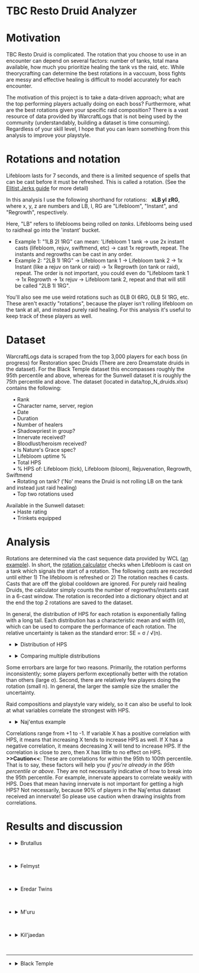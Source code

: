 # TBC Resto Druid Analyzer  

# Motivation
TBC Resto Druid is complicated. The rotation that you choose to use in an encounter can depend on several factors: number of tanks, total mana available, how much you prioritize healing the tank vs the raid, etc. While theorycrafting can determine the best rotations in a vaccuum, boss fights are messy and effective healing is difficult to model accurately for each encounter.  

The motivation of this project is to take a data-driven approach; what are the top performing players actually doing on each boss? Furthermore, what are the best rotations given your specific raid composition? There is a vast resource of data provided by WarcraftLogs that is not being used by the community (understandably, building a dataset is time consuming). Regardless of your skill level, I hope that you can learn something from this analysis to improve your playstyle.  


# Rotations and notation
Lifebloom lasts for 7 seconds, and there is a limited sequence of spells that can be cast before it must be refreshed. This is called a rotation. (See the [Elitist Jerks guide](http://web.archive.org/web/20080913120521/http://elitistjerks.com/f31/t17783-druid_raiding_tree/#Healing_Strategies) for more detail)      
  
In this analysis I use the following shorthand for rotations: &nbsp; **xLB yI zRG**,   
where x, y, z are numbers and LB, I, RG are "Lifebloom", "Instant", and "Regrowth", respectively.   

Here, "LB" refers to lifeblooms being rolled on _tanks_. Lifeblooms being used to raidheal go into the 'instant' bucket.  
* Example 1: "1LB 2I 1RG" can mean: 'Lifebloom 1 tank -> use 2x instant casts (lifebloom, rejuv, swiftmend, etc) -> cast 1x regrowth, repeat. The instants and regrowths can be cast in any order.
* Example 2: "2LB 1I 1RG" -> Lifebloom tank 1 -> Lifebloom tank 2 -> 1x Instant (like a rejuv on tank or raid) -> 1x Regrowth (on tank or raid), repeat. The order is not important, you could even do "Lifebloom tank 1 -> 1x Regrowth -> 1x rejuv -> Lifebloom tank 2, repeat and that will still be called "2LB 1I 1RG".  
 
You'll also see me use weird rotations such as 0LB 0I 6RG, 0LB 5I 1RG, etc. These aren't exactly "rotations", because the player isn't rolling lifebloom on the tank at all, and instead purely raid healing. For this analysis it's useful to keep track of these players as well.


# Dataset  
WarcraftLogs data is scraped from the top 3,000 players for each boss (in progress) for Restoration spec Druids (There are zero Dreamstate druids in the dataset). For the Black Temple dataset this encompasses roughly the 95th percentile and above, whereas for the Sunwell dataset it is roughly the 75th percentile and above. The dataset (located in data/top_N_druids.xlsx) contains the following:  

&emsp; • Rank  
&emsp; • Character name, server, region  
&emsp; • Date  
&emsp; • Duration    
&emsp; • Number of healers  
&emsp; • Shadowpriest in group?  
&emsp; • Innervate received?  
&emsp; • Bloodlust/heroism received?  
&emsp; • Is Nature's Grace spec?  
&emsp; • Lifebloom uptime %  
&emsp; • Total HPS  
&emsp; • % HPS of: Lifebloom (tick), Lifebloom (bloom), Rejuvenation, Regrowth, Swiftmend  
&emsp; • Rotating on tank? ('No' means the Druid is not rolling LB on the tank and instead just raid healing)  
&emsp; • Top two rotations used  

Available in the Sunwell dataset:  
&emsp; • Haste rating  
&emsp; • Trinkets equipped  

# Analysis
Rotations are determined via the cast sequence data provided by WCL ([an example](https://classic.warcraftlogs.com/reports/VZr6X2MNY73GLktg#fight=47&type=casts&view=events&source=37)). In short, the [rotation calculator](https://github.com/msdec321/DataAnalysisWorkbooks/blob/main/warcraftLogs/src.py#L535-L623) checks when Lifebloom is cast on a tank which signals the start of a rotation. The following casts are recorded until either 1) The lifebloom is refreshed or 2) The rotation reaches 6 casts. Casts that are off the global cooldown are ignored. For purely raid healing Druids, the calculator simply counts the number of regrowths/instants cast in a 6-cast window. The rotation is recorded into a dictionary object and at the end the top 2 rotations are saved to the dataset.  

In general, the distribution of HPS for each rotation is exponentially falling with a long tail. Each distribution has a characteristic mean and width (σ), which can be used to compare the performance of each rotation. The relative uncertainty is taken as the standard error: SE = σ / √(n).    
 - <details> 
    <summary>Distribution of HPS</summary><p>
 
    ![alt text](https://i.imgur.com/Vz3K0hv.jpg)
  </p></details>

 - <details> 
    <summary>Comparing multiple distributions</summary><p>
 
    ![alt text](https://i.imgur.com/VWPltCF.png)
  </p></details>  

Some errorbars are large for two reasons. Primarily, the rotation performs inconsistently; some players perform exceptionally better with the rotation than others (large σ). Second, there are relatively few players doing the rotation (small n). In general, the larger the sample size the smaller the uncertainty.  

Raid compositions and playstyle vary widely, so it can also be useful to look at what variables correlate the strongest with HPS.  

 - <details><summary>Naj'entus example</summary><p>
  
    ![alt text](https://i.imgur.com/3BkHcYT.png)  
  
Correlations range from +1 to -1. If variable X has a positive correlation with HPS, it means that increasing X tends to increase HPS as well. If X has a negative correlation, it means decreasing X will tend to increase HPS. If the correlation is close to zero, then X has little to no effect on HPS. **>>Caution<<**: These are correlations for *within* the 95th to 100th percentile. That is to say, these factors will help you *if you're already in the 95th percentile or above*. They are not necessarily indicative of how to break into the 95th percentile. For example, innervate appears to correlate weakly with HPS. Does that mean having innervate is not important for getting a high HPS? Not necessarily, because 90% of players in the Naj'entus dataset received an innervate! So please use caution when drawing insights from correlations.  


# Results and discussion
  
- <details><summary>Brutallus</summary>  
  &nbsp;
  
    - <details><summary>Rotation rankings</summary><p>
  
      ![alt text](https://i.imgur.com/hePo33L.png)
  
      The top five rotations:
      - 1LB 4I 0RG: The standard 5GCD rotation, 113 Haste rating. Roll lifebloom on the primary tank and burn targets and use Rejuv for the extra GCD(s).   
      - 2LB 3I 0RG: Also the 5GCD rotation, but keeping a lifebloom on the offtank more often than above.   
      - 1LB 3I 2RG: Not a rotation. The players who cast this sequence of spells end up not refreshing Lifebloom on the tank. For the most part these players roll Lifebloom on the burn targets and weave in Regrowths with spare GCDs.   
      - 0LB 2I 4RG: Similar to the above, but rotates Lifebloom on one less burn target and uses more Regrowths.   
      - 1LB 3I 0RG: The standard 4GCD rotation, 0 Haste rating. Roll lifebloom on the primary tank and burn targets and use Rejuv for the extra GCD(s).   
      &nbsp;
  
      *Interestingly a 0 Haste rotation makes it into the top 5, which really shows how strong rolling Lifebloom on burns is. What's even more surprising to me, though, is that the standard 4GCD rotation ranks much higher than the 6GCD rotation (1LB 5I 0RG, ranked 14th). Why?  
  
      Let's drill down on some rotations.
  
      - <details><summary>Q. For players using 5 GCD, how does Lifebloom compare to rejuv?</summary><p>
  
        ![alt text](https://i.imgur.com/D5EFeFK.png)
  
        Unsurprisingly, the bulk of these players HPS comes from rolling Lifeblooms on burn. Some players use rejuv more than others.  
        </p></details>
        &nbsp;
  
      </p></details>
  
    - <details><summary>% Spell HPS scatter plots</summary><p>
  
      ![alt text](https://i.imgur.com/VJQNgxJ.png)
  
      For the bulk of players, the largest fraction of their healing comes from Lifebloom ticks (burn healing). Following that, most players get the secondary bulk of their healing from regrowth (although ironically 5GCD performs much better than using regrowths).  
      </p></details>
  
    - <details><summary>HPS vs Duration (Color = kill speed percentile, not HPS)</summary><p>
  
      ![alt text](https://i.imgur.com/HdMelSD.png)
  
      Most players fall within the 10th to 75th percentile of kill times.
      </p></details>
  
    - <details><summary>Q. What percentage of players are rolling Lifebloom on the tank(s)?</summary><p>
  
      ![alt text](https://i.imgur.com/GyPHhl9.png)
  
      57.8% of players are rolling Lifebloom at least one tank, the rest are purely burn healing / raid healing. For the Druids who are rotating on the tank(s), most prefer to roll Lifebloom on only the primary tank, while ~5% of players roll Lifebloom on both tanks.  
      </p></details>
  
    - <details><summary>Q. What percentage of players have an extra mana source?</summary><p>
  
      ![alt text](https://i.imgur.com/WNC6CFH.png)
  
      95.1% of players received either an innervate or shadow priest.
      </p></details>
  
    - <details><summary>Q. What percentage of players are playing Nature's Grace? (Note: There are no Dreamstate Druids in the dataset.)</summary><p>
  
      ![alt text](https://i.imgur.com/ti0CSrl.png)
  
      13.0% of players are Nature's Grace spec.
      </p></details> 
    
    - <details><summary>Q. What variables correlate the most with HPS?</summary><p>
  
      ![alt text](https://i.imgur.com/eyHHmu6.png)
  
      The top five correlators of HPS in order of importance: 
      - Haste rating    
      - Having less healers in your raid  
      - Having shadow priest    
      - Shorter fight duration  
      - Using Swiftmend less     
      &nbsp; 
  
      </p></details>
    </details> 

&nbsp;
  
- <details><summary>Felmyst</summary>  
  &nbsp;
  
  - <details><summary>Rotation rankings</summary><p>
  
    ![alt text](https://i.imgur.com/BknFaWP.png)
  
    The top five rotations:
    - 0LB 1I 5RG: Raid healing, primarily with Regrowth and the occasional lifebloom/rejuv, 5% of players do this.  
    - 0LB 0I 6RG: Raid healing with Regrowth, 8% of players do this.  
    - 1LB 1I 4RG: Not a rotation, Mostly raid healing with regrowth and putting a Lifebloom on the tank (but not refreshing it), 1.2% of players do this.    
    - 1LB 0I 3RG: ~130 Haste regrowth rotation, 1.4% of players do this.  
    - 1LB 0I 5RG: Not a rotation, similar to the above but Lifebloom does not get refreshed.  
    &nbsp;  
  
    Let's drill down on the data.
   
    - <details><summary>Q. For players raid healing with the top 2 rotations, how does Tree of Life spec compare to Nature's Grace?</summary><p>
  
        ![alt text](https://i.imgur.com/oRoLxZO.png)
  
        Tree of Life performs slightly better on average (within uncertainty) for pure regrowth spam (perhaps due to mana constraints), however for 1I 5RG the specs perform roughly the same within uncertainty.   
        </p></details>
    &nbsp;
  
    </p></details>
  
  - <details><summary>% Spell HPS scatter plots</summary><p>
  
      ![alt text](https://i.imgur.com/hTuGRoR.png)
  
      There is a lot of variation in how players heal, however the top performers tend to be using more regrowths.  
      </p></details>
  
  - <details><summary>HPS vs Duration (Color = kill speed percentile, not HPS)</summary><p>
  
      ![alt text](https://i.imgur.com/bTEXMIk.png)
  
      Most players fall slightly above the 50th percentile of kill speeds. The top parses tend to occur near the end of the 3rd ground phase or at any time in the 4th ground phase.  
      </p></details>
  
  - <details><summary>Q. What percentage of players are rolling Lifebloom on the tank?</summary><p>
  
     ![alt text](https://i.imgur.com/QuNsQOa.png)
  
     38.0% of players are rolling Lifebloom on a tank (either during the ground phase or during skeletons in the air phase). 
     </p></details>
  
  - <details><summary>Q. What percentage of players have an extra mana source?</summary><p>
  
      ![alt text](https://i.imgur.com/g3E8UaR.png)
  
      94.6% of players received either an innervate or shadow priest.
      </p></details>
  
  - <details><summary>Q. What percentage of players are playing Nature's Grace?</summary><p>
  
    ![alt text](https://i.imgur.com/pfCvfHa.png)
  
    25.9% of players are Nature's Grace spec.
    </p></details>
  
  - <details><summary>Q. What variables correlate the most with HPS?</summary><p>
  
      ![alt text](https://i.imgur.com/zKe2v2t.png)
  
      The top five correlators of HPS in order of importance: 
      - Casting more regrowths      
      - Casting less lifeblooms    
      - Having more spell haste      
      - Spriest    
      - Lower number of healers       
      &nbsp; 
  
      </p></details>

  </details> 

&nbsp;
  
- <details><summary>Eredar Twins</summary>  
  &nbsp;
  
  Note: Some sections of this boss are split by phase.
  
  - <details><summary>Rotation rankings (Phase 1)</summary><p>
  
    ![alt text](https://i.imgur.com/vWudPR9.png)
  
    The top five rotations:
    - 2LB 0I 2RG: 5 haste rotation, regrowths more often on the raid than tanks, 1.9% of players do this rotation.  
    - 1LB 0I 3RG: 113 haste rotation, regrowths more often on the raid than tanks, 1.6% of players do this rotation.  
    - 0LB 0I 6RG: Pure regrowth raid healing, 9.6% of players do this.  
    - 0LB 1I 5RG: Raid healing primarily with regrowth and the occasional rejuv, 11.7% of players do this.  
    - 1LB 1I 2RG: 5 haste rotation, regrowths more often on the raid than tanks, 2.2% of players do this rotation.  
    &nbsp;  

    </p></details>
  
  - <details><summary>Rotation rankings (Phase 2)</summary><p>
  
    ![alt text](https://i.imgur.com/R94eDqD.png)
  
    The top five rotations:
    - 0LB 0I 6RG: Pure regrowth raid healing, 9.6% of players do this.  
    - 0LB 1I 5RG: Raid healing primarily with regrowth and the occasional rejuv but more regrowths than the above, 11.7% of players do this.  
    - 1LB 0I 3RG: 130 Haste rotation, 1.8% of players do this rotation.  
    - 0LB 2I 4RG: Raid healing primarily with regrowth and the occasional rejuv, 7.4% of players do this.  
    - 1LB 1I 2RG: 5 haste rotation, 2.2% of players do this.  
    &nbsp;  

    </p></details>
  
  - <details><summary>Q. What percentage of players are rolling Lifebloom on the tank(s)? (Phase 1)</summary><p>
  
     ![alt text](https://i.imgur.com/lHIoP3q.png)
  
     54.2% of players are rolling Lifebloom on at least one tank, with 16.8% of players rolling LB on exactly one tank, 18.7% on exactly two tanks, and 18.8% on all three tanks.  
     </p></details>
  
  - <details><summary>Q. What percentage of players are rolling Lifebloom on the tank? (Phase 2)</summary><p>
  
     ![alt text](https://i.imgur.com/pylfz4B.png)
  
     33.8% of players are rolling Lifebloom on the tank. 
     </p></details>
  
   - <details><summary>Q. What percentage of players are playing Nature's Grace?</summary><p>
  
     ![alt text](https://i.imgur.com/4W8gwt9.png)
  
     31.2% of players are Nature's Grace spec.
     </p></details>
  
  - <details><summary>Q. What variables correlate the most with HPS? (Phase 1)</summary><p>
  
     ![alt text](https://i.imgur.com/Hx7Igis.png)
  
     The top five correlators of HPS in order of importance: 
     - Casting more regrowths  
     - Having shadow priest  
     - Casting less lifeblooms  
     - Playing Nature's grace  
     - Having more spell haste    
     </p></details>
    
  
  - <details><summary>Q. What variables correlate the most with HPS? (Phase 2)</summary><p>
  
      ![alt text](https://i.imgur.com/GUGtZds.png)
  
      The top five correlators of HPS in order of importance: 
      - Casting more regrowths  
      - Having shadow priest  
      - Casting less lifeblooms  
      - Playing Nature's grace  
      - Having more spell haste  
      &nbsp;
  
      Note: Coincidentally (or maybe not a coincidence?) these are the same top correlators as seen for phase 1.
      </p></details>
  
  - <details><summary>Trinket analysis</summary><p>
    
    - <details><summary>Q. Which trinkets are players using the most?</summary><p>
  
      ![alt text](https://i.imgur.com/iDEXs0p.png)
      </p></details>
  
    - <details><summary>Q. Which combinations of trinkets are players using the most?</summary><p>
  
      ![alt text](https://i.imgur.com/67K5GdE.png)
      </p></details>
  
    - <details><summary>Q. Does playstyle/rotation affect the distribution of trinkets?</summary><p>
  
      - <details><summary>Q. Regrowth spam (0LB 0I 6RG, 0LB 1I 5RG, 0LB 2I 4RG) - Individual trinkets</summary><p>
  
        ![alt text](https://i.imgur.com/7Kpj0Vd.png)
        </p></details>
  
      - <details><summary>Q. Regrowth spam (0LB 0I 6RG, 0LB 1I 5RG, 0LB 2I 4RG) - Trinket combinations</summary><p>
  
        ![alt text](https://i.imgur.com/7IkYNdn.png)
        </p></details>
  
      - <details><summary>Q. 5GCD Lifebloom rolling (2LB 3I 0RG, 2LB 2I 1RG, ...) - Individual trinkets</summary><p>
  
        ![alt text](https://i.imgur.com/s8AogL1.png)
        </p></details>
  
      - <details><summary>Q. 5GCD Lifebloom rolling (2LB 3I 0RG, 2LB 2I 1RG, ...) - Trinket combinations</summary><p>
  
        ![alt text](https://i.imgur.com/N2DTSfI.png)
        </p></details>
  
      </p></details>
  
    - <details><summary>Q. What are the HPS rankings for the most common trinket combinations?</summary><p>
  
      - <details><summary>Regrowth spam</summary><p>
  
        ![alt text](https://i.imgur.com/R08eBGP.png)
        </p></details>
  
      - <details><summary>5GCD Lifebloom rolling</summary><p>
  
        ![alt text](https://i.imgur.com/vIiMBKp.png)
        </p></details>
  
      </p></details> 
  
    </p></details>
  
  </details> 

&nbsp;
  
- <details><summary>M'uru</summary>  
  &nbsp;

  Note: Some sections of this boss are split by phase.
  
  - <details><summary>Rotation rankings (Phase 1)</summary><p>
  
    ![alt text](https://i.imgur.com/wKhcGn1.png)
  
    The top five rotations:
    - 2LB 0I 2RG: 5 haste rotation, regrowths more often on the raid than tanks, 2.5% of players do this rotation.  
    - 0LB 0I 6RG: Pure regrowth raid healing, 8.7% of players do this.  
    - 0LB 1I 5RG: Raid healing primarily with regrowth and the occasional rejuv, 4.5% of players do this.  
    - 0LB 2I 4RG: Raid healing primarily with regrowth and the occasional rejuv, but more rejuvs than the above, 2.9% of players do this.  
    - 1LB 1I 2RG: 5 haste rotation, regrowths more often on the raid than tanks, 1.9% of players do this rotation.  
    &nbsp;  

    </p></details>
  
  - <details><summary>Rotation rankings (Phase 2)</summary><p>
  
    ![alt text](https://i.imgur.com/aftVMjq.png)
  
    The top five rotations:
    - 0LB 0I 6RG: Pure regrowth raid healing, 14.6% of players do this.  
    - 0LB 2I 4RG: Raid healing primarily with regrowth and the occasional rejuv, 8.7% of players do this.  
    - 0LB 1I 5RG: Raid healing primarily with regrowth and the occasional rejuv, but less rejuvs than the above, 12.9% of players do this.   
    - 1LB 1I 2RG: 5 haste rotation, regrowths more often on the raid than tanks, 2.5% of players do this.  
    - 0LB 3I 3RG: Raid healing primarily with regrowth and the occasional rejuv, but more rejuvs than both of the above, 5.6% of players do this.  
    &nbsp;  

    </p></details>
  
  - <details><summary>Q. What percentage of players are rolling Lifebloom on the tank(s)? (Phase 1)</summary><p>
  
     ![alt text](https://i.imgur.com/Z9gi4NF.png)
  
     73.9% of players are rolling Lifebloom on at least one tank, with 19.6% of players rolling LB on exactly one tank, 16.9% on exactly two tanks, and 37.4% on all three tanks.  
     </p></details>
  
  - <details><summary>Q. What percentage of players are rolling Lifebloom on the tank? (Phase 2)</summary><p>
  
     ![alt text](https://i.imgur.com/TQc2rBC.png)
  
     45.2% of players are rolling Lifebloom on at least one tank (Note: I choose *at least one* tank because some groups have adds active going into phase 2).  
     </p></details>
  
  - <details><summary>Q. What percentage of players are playing Nature's Grace?</summary><p>
  
     ![alt text](https://i.imgur.com/Sjkr1gv.png)
  
     30.1% of players are Nature's Grace spec.
     </p></details>
  
  - <details><summary>Q. What variables correlate the most with HPS? (Phase 1)</summary><p>
  
     ![alt text](https://i.imgur.com/wXAsf3W.png)
  
     The top five correlators of HPS in order of importance: 
     - Casting more regrowths  
     - Having shadow priest  
     - Casting less lifeblooms  
     - Having more spell haste  
     - Casting less rejuvs  
     </p></details>

  - <details><summary>Q. What variables correlate the most with HPS? (Phase 2)</summary><p>
  
      ![alt text](https://i.imgur.com/25TiJWQ.png)
  
      The top five correlators of HPS in order of importance: 
      - Casting more regrowths  
      - Having shadow priest  
      - Casting less lifeblooms   
      - Nature's Grace spec  
      - Having innervate  
      </p></details>
  
  - <details><summary>Trinket analysis</summary><p>
    
    - <details><summary>Q. Which trinkets are players using the most?</summary><p>
  
      ![alt text](https://i.imgur.com/eZyxero.png)
      </p></details>
  
    - <details><summary>Q. Which combinations of trinkets are players using the most?</summary><p>
  
      ![alt text](https://i.imgur.com/h0S7N5c.png)
      </p></details>
  
    - <details><summary>Q. Does playstyle/rotation affect the distribution of trinkets?</summary><p>
  
      - <details><summary>Q. Regrowth spam (0LB 0I 6RG, 0LB 1I 5RG, 0LB 2I 4RG) - Individual trinkets</summary><p>
  
        ![alt text](https://i.imgur.com/3tyPN19.png)
        </p></details>
  
      - <details><summary>Q. Regrowth spam (0LB 0I 6RG, 0LB 1I 5RG, 0LB 2I 4RG) - Trinket combinations</summary><p>
  
        ![alt text](https://i.imgur.com/82aDll8.png)
        </p></details>
  
      - <details><summary>Q. 5GCD Lifebloom rolling (3LB 2I 0RG, 2LB 3I 0RG, ...) - Individual trinkets</summary><p>
  
        ![alt text](https://i.imgur.com/UnEFEOf.png)
        </p></details>
  
      - <details><summary>Q. 5GCD Lifebloom rolling (3LB 2I 0RG, 2LB 3I 0RG, ...) - Trinket combinations</summary><p>
  
        ![alt text](https://i.imgur.com/5aMqJuO.png)
        </p></details>
  
      </p></details>
  
    - <details><summary>Q. What are the HPS rankings for the most common trinket combinations?</summary><p>
  
      - <details><summary>Regrowth spam</summary><p>
  
        ![alt text](https://i.imgur.com/8gf3R1l.png)
        </p></details>
  
      - <details><summary>5GCD Lifebloom rolling</summary><p>
  
        ![alt text](https://i.imgur.com/pbqzL0a.png)
        </p></details>
  
      </p></details> 

    </p></details>
  

  </details> 

&nbsp;
  
- <details><summary>Kil'jaedan</summary>  
  &nbsp;

  - <details><summary>Rotation rankings</summary><p>
  
    ![alt text](https://i.imgur.com/bJHpuF9.png)
    </p></details> 
  
  - <details><summary>% Spell HPS scatter plots</summary><p>
  
    ![alt text](https://i.imgur.com/wS6rIdD.png)
  
    The bulk of players choose to either heal mostly with Regrowth or Lifebloom (rolling blooms on Fire Bloom targets) with relatively little use of rejuv.
    </p></details>
  
  - <details><summary>HPS vs Duration (Color = kill speed percentile, not HPS)</summary><p>
  
    ![alt text](https://i.imgur.com/z6aCFwE.png)
  
    Most players fall within the 10th to 75th percentile of kill times.
    </p></details>
  
  - <details><summary>Q. What percentage of players are rolling Lifebloom on the tank?</summary><p>
  
     ![alt text](https://i.imgur.com/OcgPS77.png)
  
     46.0% of players are rolling Lifebloom on the tank.
     </p></details>
  
  - <details><summary>Q. What percentage of players have an extra mana source?</summary><p>
  
    ![alt text](https://i.imgur.com/GpEMWR0.png)
  
    93.4% of players received either an innervate or shadow priest.
    </p></details>
  
  - <details><summary>Q. What percentage of players are playing Nature's Grace?</summary><p>
  
     ![alt text](https://i.imgur.com/uwZeiy0.png)
  
     21.6% of players are Nature's Grace spec.
     </p></details>
  
  - <details><summary>Q. What variables correlate the most with HPS?</summary><p>
  
    ![alt text](https://i.imgur.com/9BgNXHz.png)
  
    The top five correlators of HPS in order of importance: 
    - Higher spell haste rating  
    - Casting more regrowths  
    - Having shadow priest  
    - Less number of healers  
    - Casting less rejuvs    
    &nbsp; 
  
    </p></details>
  
  - <details><summary>Trinket analysis</summary><p>
    
    - <details><summary>Q. Which trinkets are players using the most?</summary><p>
  
      ![alt text](https://i.imgur.com/qePhCjE.png)
      </p></details>
  
    - <details><summary>Q. Which combinations of trinkets are players using the most?</summary><p>
  
      ![alt text](https://i.imgur.com/nCx8Wx2.png)
      </p></details>
  
    - <details><summary>Q. Does playstyle/rotation affect the distribution of trinkets?</summary><p>
  
      - <details><summary>Q. Regrowth spam (0LB 0I 6RG, 0LB 1I 5RG, 0LB 2I 4RG) - Individual trinkets</summary><p>
  
        ![alt text](https://i.imgur.com/Y3xz4Tu.png)
        </p></details>
  
      - <details><summary>Q. Regrowth spam (0LB 0I 6RG, 0LB 1I 5RG, 0LB 2I 4RG) - Trinket combinations</summary><p>
  
        ![alt text](https://i.imgur.com/k1TSNnY.png)
        </p></details>
  
      - <details><summary>Q. 5GCD Lifebloom rolling (1LB 4I 0RG, 1LB 1I 2RG, ...) - Individual trinkets</summary><p>
  
        ![alt text](https://i.imgur.com/0sCI4b1.png)
        </p></details>
  
      - <details><summary>Q. 5GCD Lifebloom rolling (1LB 4I 0RG, 1LB 1I 2RG, ...) - Trinket combinations</summary><p>
  
        ![alt text](https://i.imgur.com/bFYq67i.png)
        </p></details>
  
      </p></details>
  
    </p></details>
  
  </p></details>
    

&nbsp;

-----

- <details><summary>Black Temple</summary> 
  &nbsp;

  - <details><summary>High Warlord Naj'entus</summary>  
    &nbsp;

    - <details><summary>Rotation rankings</summary><p>

      ![alt text](https://i.imgur.com/VWPltCF.png)

      The top five rotations:
      - 0LB 0I 5RG: Not rolling lifebloom on the tank and raid healing with regrowth, 42.1% of players do this rotation.  
      - 1LB 1I 2RG: ~20 Haste rating rotation, 1.7% of players do this rotation.  
      - 1LB 0I 3RG: ~120 Haste rotation without NG, ~20 Haste rotation with NG (and 1 of 3 regrowths proc NG), 2.5% of players do this rotation.  
      - 1LB 0I 4RG: ~250 Haste with Nature's Grace rotation (And 3/4 proc NG, or with Bloodlust), or high haste ToL spec with Bloodlust, 2.6% of players do this rotation.      
      - 0LB 1I 4RG: Mostly raid healing with Regrowth with the occasional rejuv, 19.1% of players do this rotation.    
      &nbsp;

      *Interestingly, there's a big difference between 1LB 0I 2RG and 1LB 0I 3RG, but there isn't a big difference between 1LB 0I 3RG and 1LB 0I 4RG, and the former is performing slightly better within uncertainty. Why is that? Mana constraints are one possibility, but it'd be interesting to look into further.  

      Let's drill down on some rotations.

      - <details><summary>Q. How does 0LB 0I 5RG perform for Nature's Grace vs Tree of Life spec?</summary><p>

        ![alt text](https://i.imgur.com/HVQAiu3.png)

        Nature's Grace performs significantly better than Tree of Life spec.  
        </p></details>

      - <details><summary>Q. How does 1LB 0I 3RG perform for Nature's Grace vs Tree of Life spec?</summary><p>

        ![alt text](https://i.imgur.com/4UUS5JL.png)

        They perform the same within uncertainty.    
        </p></details>

      - <details><summary>Q. How does 1LB 0I 4RG perform for Nature's Grace vs Tree of Life spec, and also filtered by Bloodlust/Hero?</summary><p>

        ![alt text](https://i.imgur.com/6pHPKAZ.png)

        The players with Bloodlust/Hero tend to perform better than those without it. Surprisingly (to me), ToL spec players with lust tend to perform similar or better than Nature's Grace players with lust. Why is that?      
        </p></details>
        &nbsp;

      </p></details>

    - <details><summary>% Spell HPS scatter plots</summary><p>

      ![alt text](https://i.imgur.com/dru9e7P.png)

      The bulk of players do not raid heal with Lifebloom or Rejuv. Players tend to either purely raid heal with regrowth, or roll Lifebloom/Rejuv on the tank and heal the raid with regrowth.  
      </p></details>

    - <details><summary>HPS vs Duration (Color = kill speed percentile, not HPS)</summary><p>

      ![alt text](https://i.imgur.com/TE1FOsV.png)

      Most players fall within the 75th to 95th percentile of kill times.
      </p></details>

    - <details><summary>Q. What percentage of players are actually rolling Lifebloom on the tank?</summary><p>

      ![alt text](https://i.imgur.com/OP28oY0.png)

      28.1% of players are rolling Lifebloom on the main tank, the rest are purely raid healing. Interestingly, three of the top five rotations involve rolling Lifebloom on the main tank, however the vast majority of rankers choose to purely raid heal.  
      </p></details>

    - <details><summary>Q. What percentage of players have an extra mana source?</summary><p>

      ![alt text](https://i.imgur.com/uuzzmEF.png)

      89.0% of players received either an innervate or shadow priest.
      </p></details>

    - <details><summary>Q. What percentage of players are playing Nature's Grace?</summary><p>

      ![alt text](https://i.imgur.com/grkG0i6.png)

      54.3% of players are Nature's Grace spec.
      </p></details> 

    - <details><summary>Q. What variables correlate the most with HPS?</summary><p>

      ![alt text](https://i.imgur.com/3BkHcYT.png)

      The top five correlators of HPS in order of importance: 
      - Using more regrowth heavy rotations  
      - Having less healers in your raid  
      - Being Nature's Grace spec  
      - Not rolling Lifebloom on the tank  
      - Not using Lifebloom to raidheal   
      &nbsp; 

      </p></details>
    </details> 

  &nbsp;

  - <details><summary>Supremus</summary>
    &nbsp;

    - <details><summary>Rotation rankings</summary><p>

      ![alt text](https://i.imgur.com/yaDpQF5.png)

      The top five rotations:
      - 1LB 0I 4RG: ~250 Haste with Nature's Grace rotation (And 3 out of 4 regrowth casts must proc NG), 3.2% of players do this rotation.
      - 0LB 1I 4RG: Raid healing mostly with Regrowth and the occasional rejuv, 10.7% of players do this rotation.  
      - 1LB 0I 2RG: 0 Haste rotation, 9.9% of players do this rotation.  
      - 0LB 2I 3RG: Raid healing with slightly more rejuvs than above. 3.5% of players do this rotation.  
      - 0LB 0I 5RG: Raid healing with only regrowth. 16.9% of players do this rotation.  
      </p></details>

    - <details><summary>% Spell HPS scatter plots</summary><p>

      ![alt text](https://i.imgur.com/Z8jXoyC.png)

      The bulk of players do not raid heal with Lifebloom or Rejuv, and instead roll Lifebloom on the main tank with 20-60% of their HPS coming from Regrowth.    
      </p></details>

    - <details><summary>HPS vs Duration (Color = kill speed percentile, not HPS)</summary><p>

      ![alt text](https://i.imgur.com/t6HNoyD.png)

      Most players fall within the 75th to 95th percentile of kill times.
      </p></details>

    - <details><summary>Q. What percentage of players are rolling Lifebloom on the tank(s)?</summary><p>

      ![alt text](https://i.imgur.com/DWhUQNa.png)

      84.2% of players are rolling Lifebloom on *at least* one tank, the rest are purely raid healing.  
      42.6% of players roll Lifebloom on only the primary tank.  
      34.7% of players roll Lifebloom on both the primary tank and the hateful strike tank.  

      One-tank rotations perform better on average than two-tank rotations. Why? One interpretation is that when rolling LB on the offtank, a lot of the healing is overhealing, as hateful strikes are infrequent and the off-tank gets healed to full fairly quickly. It's arguable that your GCDs are better used with regrowths and just rotating on the primary tank. However, it's also possible that the data is biased because Druids are unlikely to 2-tank rotate during the Kite phase. It would be interesting to split the data between tank phase and kite phase and see how the top rotations differ.  
      </p></details>

    - <details><summary>Q. What percentage of players have an extra mana source?</summary><p>

      ![alt text](https://i.imgur.com/L8I4tKm.png)

      68.2% of players received either an innervate or shadow priest.
      </p></details>

    - <details><summary>Q. What percentage of players are playing Nature's Grace?</summary><p>

      ![alt text](https://i.imgur.com/KzXd5ca.png)

      34.9% of players are Nature's Grace spec.
      </p></details>

    - <details><summary>Q. What variables correlate the most with HPS?</summary><p>

      ![alt text](https://i.imgur.com/zxFk4s2.png)

      The top five correlators of HPS in order of importance: 
      - Using more regrowth heavy rotations  
      - Having less healers in your raid  
      - Being Nature's Grace spec  
      - Shorter fight duration  
      - Rolling Lifebloom on a lower number of tanks  
      &nbsp;

      </p></details>

    </details>  

  &nbsp;

  - <details><summary>Teron Gorefiend</summary>
    &nbsp;

    - <details><summary>Rotation rankings</summary><p>

      ![alt text](https://i.imgur.com/zBfQV3C.png)

      The top five rotations:
      - 1LB 0I 3RG: ~120 Haste rotation without NG, ~20 Haste rotation with NG (and 1 of 3 regrowths proc NG), 3% of players do this rotation.     
      - 0LB 0I 5RG: Raid healing with only regrowth, 16.9% of players do this rotation.  
      - 0LB 1I 4RG: Raid healing mostly with regrowth and the occasional rejuv, 10.7% of players do this rotation.   
      - 1LB 1I 2RG: ~20 Haste rating rotation, 4.3% of players do this rotation.      
      - 0LB 2I 3RG: Raid healing mostly with regrowth, but more rejuvs than the above, 3.5% of players do this rotation.   
      &nbsp;

      Let's drill down further.

      - <details><summary>Q. How does 1LB 0I 3RG perform for Nature's Grace vs Tree of Life spec?</summary><p>

        ![alt text](https://i.imgur.com/cekncC5.png)

        Interestingly ToL performs better than NG within uncertainty, however the sample size for the former is relatively small.  
        </p></details>

      - <details><summary>Q. How does 0LB 0I 5RG perform for Nature's Grace vs Tree of Life spec?</summary><p>

        ![alt text](https://i.imgur.com/w1vituT.png)

        Nature's Grace wins.  
        </p></details>
        &nbsp;

      </p></details>

    - <details><summary>% Spell HPS scatter plots</summary><p>

      ![alt text](https://i.imgur.com/7hd2DNg.png)

      The bulk of players do not raid heal with Lifebloom or Rejuv, and instead roll Lifebloom/Rejuv on the main tank with 40-80% of their HPS coming from Regrowth.    
      </p></details>

    - <details><summary>HPS vs Duration (Color = kill speed percentile, not HPS)</summary><p>

      ![alt text](https://i.imgur.com/xNLdR8K.png)

      Most players are evenly distributed between the 25th to 95th percentile.
      </p></details>

    - <details><summary>Q. What percentage of players are rolling Lifebloom on the tank?</summary><p>

      ![alt text](https://i.imgur.com/aM4LxZa.png)

      68.1% of players are rolling Lifebloom on the tank, the rest are purely raid healing.
      </p></details>  

    - <details><summary>Q. What percentage of players have an extra mana source?</summary><p>

      ![alt text](https://i.imgur.com/3Mj4tG9.png)

      91.2% of players received either an innervate or shadow priest.    
      </p></details>

    - <details><summary>Q. What percentage of players are playing Nature's Grace?</summary><p>

      ![alt text](https://i.imgur.com/bZL4HHc.png)

      49.0% of players are Nature's Grace spec.
      </p></details>

    - <details><summary>Q. What variables correlate the most with HPS?</summary><p>

      ![alt text](https://i.imgur.com/FoLbHrt.png)

      The top five correlators of HPS in order of importance: 
      - Having power infusion  
      - Using more regrowth heavy rotations  
      - Having less healers in your raid  
      - Having shadowpriest  
      - Being Nature's Grace spec  
      &nbsp;

      </p></details>  

  &nbsp;

  - <details><summary>Gurtogg Bloodboil</summary>
    &nbsp;

    - <details><summary>Rotation rankings</summary><p>

      ![alt text](https://i.imgur.com/7OXYME5.png)

      The top five rotations:
      - 1LB 0I 3RG: ~120 Haste rotation without NG, ~20 Haste rotation with NG (and 1 of 3 regrowths proc NG), 1.6% of players do this rotation.  
      - 0LB 1I 4RG: Mostly raid with with Regrowth with the occasional LB/rejuv, 12.0% of players do this rotation.    
      - 0LB 0I 5RG: Raid healing with regrowth, 13.0% of players do this rotation.  
      - 0LB 5I 0RG: Raid healing with LB or Rejuv (see below), 15.0% of players do this rotation.   
      - 0LB 2I 3RG: Mostly raid healing with Regrowth, but with more rejuvs than the above, 6.0% of players do this rotation.          
      &nbsp;

      - <details><summary>Q. How does 1LB 0I 3RG perform for Nature's Grace vs Tree of Life spec?</summary><p>

        ![alt text](https://i.imgur.com/hsEfFTw.png)

        NG performs better than ToL within uncertainty, but the sample size for the latter is very small.    
        </p></details>

      - <details><summary>Q. How does 0LB 1I 4RG perform for Nature's Grace vs Tree of Life spec?</summary><p>

        ![alt text](https://i.imgur.com/PGaAhbx.png)

        Nature's Grace wins.    
        </p></details>

      - <details><summary>Q. How does 0LB 0I 5RG perform for Nature's Grace vs Tree of Life spec?</summary><p>

        ![alt text](https://i.imgur.com/G7UTili.png)

        Nature's Grace wins.    
        </p></details>

      - <details><summary>Q. For 0LB 5I 0RG, how does Lifebloom compare to Rejuv?</summary><p>

        ![alt text](https://i.imgur.com/lxraQ3F.png)

        Lifebloom wins by a wide margin.    
        </p></details>

      - <details><summary>Q. Follow up question, for players raidhealing with Lifebloom, are they using 1 stack of LB or rolling on the bloodboils?</summary><p>

        ![alt text](https://i.imgur.com/2vsCzPB.png)

        Rolling lifeblooms wins, also by a wide margin! A useful note: bloodboil is a very similar mechanic to Kil'jaedan's Fire Bloom. As a follow up, it would be interesting to know if these groups are soaking more than one bloodboil stacks.   
        </p></details>  

      - <details><summary>Let's look again at the top-5 rotations with all these filters.</summary><p>

        ![alt text](https://i.imgur.com/lR571Wu.png)
        </p></details>

      &nbsp;

      </p></details>  

    - <details><summary>% Spell HPS scatter plots</summary><p>

      ![alt text](https://i.imgur.com/Rfz7sHT.png)

      There is a bit of variation in what players have success with. Some players tend to mainly raidheal with regrowth, others tend to raidheal with rejuv, and for others the bulk of their effective healing comes from Lifebloom ticks. There is a lot of room for personal preference on this boss.  
      </p></details>

    - <details><summary>HPS vs Duration (Color = kill speed percentile, not HPS)</summary><p>

      ![alt text](https://i.imgur.com/hYE0hJN.png)

      Most players are evenly distributed between the 25th to 95th percentile.  
      </p></details>

    - <details><summary>Q. What percentage of players are rolling Lifebloom on the tank?</summary><p>

      ![alt text](https://i.imgur.com/8ASi4gu.png)

      48.2% of players are rolling Lifebloom on at least one tank, with 44.4% of players rolling on exactly one tank and 3.3% of players rolling on exactly two tanks.  
      </p></details>  

    - <details><summary>Q. What percentage of players have an extra mana source?</summary><p>

      ![alt text](https://i.imgur.com/5Tcb51h.png)

      88.4% of players received either an innervate or shadow priest.    
      </p></details>

    - <details><summary>Q. What percentage of players are playing Nature's Grace?</summary><p>

      ![alt text](https://i.imgur.com/d3ry8py.png)

      41.3% of players are Nature's Grace spec.  
      </p></details>

    - <details><summary>Q. What variables correlate the most with HPS?</summary><p>

      ![alt text](https://i.imgur.com/UoB5Lk5.png)

      The top five correlators of HPS in order of importance: 
      - % Rotation 1, which is to say, Druids who tend to stick to a particular rotation tend to perform better than Druids who vary their rotation during the fight.   
      - Less raidhealing with one stack of Lifebloom (Preferring rolling LB > Regrowth > Rejuv)   
      - Less raidhealing with Rejuv (Preferring Rolling LB > Regrowth)  
      - Less number of healers    
      - Shorter kill time    
      &nbsp;

      </p></details>  

    </details>  

    &nbsp;

  - <details><summary>Reliquary of Souls</summary>  
    &nbsp;

    - <details><summary>Rotation rankings</summary><p>

      **Note:** I will be splitting this section into phase 2 and phase 3, since rotations may not necessarily perform the same for both.

      ![alt text](https://i.imgur.com/GhHlQWO.png)   
      </p></details>  

    </details>  

    &nbsp;

  - <details><summary>Mother Shahraz</summary>  
    &nbsp;

    - <details><summary>Rotation rankings</summary><p>

      ![alt text](https://i.imgur.com/U4IZwL5.png)

      The top five rotations:
      - 0LB 1I 4RG: Raidhealing mostly with Regrowth and the occasional Rejuv, 15.8% of players do this rotation.
      - 0LB 0I 5RG: Raid healing with Regrowth, 22.7% of players do this rotation.  
      - 1LB 1I 2RG: ~20 Haste rotation, 2.1% of players do this rotation.  
      - 1LB 0I 3RG: ~120 Haste rotation without NG, ~20 Haste rotation with NG (and 1 of 3 regrowths proc NG), 2.1% of players do this rotation.  
      - 1LB 0I 4RG: ~250 Haste with Nature's Grace rotation (And 3 out of 4 regrowth casts must proc NG), 4.3% of players do this rotation.    
      </p></details>

    - <details><summary>% Spell HPS scatter plots</summary><p>

      ![alt text](https://i.imgur.com/xKQTQ03.png)

      The vast majority of players raid heal with regrowth, although the percentage of a player's HPS from regrowth can range anywhere from 0% to 90%. A significant portion of HPS also comes from rolling Lifebloom on exactly one tank.      
      </p></details>

    - <details><summary>HPS vs Duration (Color = kill speed percentile, not HPS)</summary><p>

      ![alt text](https://i.imgur.com/iO1rs1p.png)

      Most players are evenly distributed between the 25th to 95th percentile.  
      </p></details>

    - <details><summary>Q. What percentage of players are rolling Lifebloom on the tank(s)?</summary><p>

      ![alt text](https://i.imgur.com/Id89VBh.png)

      48.4% of players are rolling Lifebloom on at least one tank, with 37.7% of players rolling on exactly one tank and 5.3% of players rolling on exactly two tanks, and 5.3% of players rolling on all three tanks.  
      </p></details> 

    - <details><summary>Q. What percentage of players have an extra mana source?</summary><p>

      ![alt text](https://i.imgur.com/wlBwLtc.png)

      93.5% of players received either an innervate or shadow priest.    
      </p></details>

    - <details><summary>Q. What percentage of players are playing Nature's Grace?</summary><p>

      ![alt text](https://i.imgur.com/IoLp58F.png)

      49.0% of players are Nature's Grace spec.  
      </p></details>

    - <details><summary>Q. What variables correlate the most with HPS?</summary><p>

      ![alt text](https://i.imgur.com/80lsytV.png)

      The top five correlators of HPS in order of importance: 
      - More raidhealing with regrowth.   
      - Rolling lifebloom on a lower number of tanks.   
      - Playing Nature's Grace.   
      - Less number of healers    
      - Not raidhealing with Lifebloom.    
      &nbsp;

      </p></details> 

  </p></details>
  
</p></details>
  
  
  
  
  
